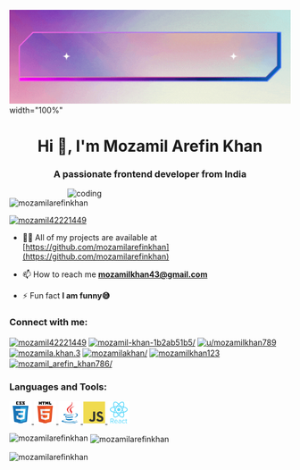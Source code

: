 ![logo](https://github.com/mozamilarefinkhan/mozamilarefinkhan/blob/main/new%20world%20has%20coming.gif)width="100%"
<h1 align="center">Hi 👋, I'm Mozamil Arefin Khan</h1>
<h3 align="center">A passionate frontend developer from India</h3>

<img align="right" alt="coding" width="400" src="https://user-images.githubusercontent.com/55389276/140866485-8fb1c876-9a8f-4d6a-98dc-08c4981eaf70.gif">

<p align="left"> <img src="https://komarev.com/ghpvc/?username=mozamilarefinkhan&label=Profile%20views&color=0e75b6&style=flat" alt="mozamilarefinkhan" /> </p>

<p align="left"> <a href="https://twitter.com/mozamil42221449" target="blank"><img src="https://img.shields.io/twitter/follow/mozamil42221449?logo=twitter&style=for-the-badge" alt="mozamil42221449" /></a> </p>

- 👨‍💻 All of my projects are available at [https://github.com/mozamilarefinkhan](https://github.com/mozamilarefinkhan)

- 📫 How to reach me **mozamilkhan43@gmail.com**

- ⚡ Fun fact **I am funny😅**

<h3 align="left">Connect with me:</h3>
<p align="left">
<a href="https://twitter.com/mozamil42221449" target="blank"><img align="center" src="https://raw.githubusercontent.com/rahuldkjain/github-profile-readme-generator/master/src/images/icons/Social/twitter.svg" alt="mozamil42221449" height="30" width="40" /></a>
<a href="https://linkedin.com/in/mozamil-khan-1b2ab51b5/" target="blank"><img align="center" src="https://raw.githubusercontent.com/rahuldkjain/github-profile-readme-generator/master/src/images/icons/Social/linked-in-alt.svg" alt="mozamil-khan-1b2ab51b5/" height="30" width="40" /></a>
<a href="https://codesandbox.com/u/mozamilkhan789" target="blank"><img align="center" src="https://raw.githubusercontent.com/rahuldkjain/github-profile-readme-generator/master/src/images/icons/Social/codesandbox.svg" alt="u/mozamilkhan789" height="30" width="40" /></a>
<a href="https://fb.com/mozamila.khan.3" target="blank"><img align="center" src="https://raw.githubusercontent.com/rahuldkjain/github-profile-readme-generator/master/src/images/icons/Social/facebook.svg" alt="mozamila.khan.3" height="30" width="40" /></a>
<a href="https://instagram.com/mozamilakhan/" target="blank"><img align="center" src="https://raw.githubusercontent.com/rahuldkjain/github-profile-readme-generator/master/src/images/icons/Social/instagram.svg" alt="mozamilakhan/" height="30" width="40" /></a>
<a href="https://www.hackerrank.com/mozamilkhan123" target="blank"><img align="center" src="https://raw.githubusercontent.com/rahuldkjain/github-profile-readme-generator/master/src/images/icons/Social/hackerrank.svg" alt="mozamilkhan123" height="30" width="40" /></a>
<a href="https://www.leetcode.com/mozamil_arefin_khan786/" target="blank"><img align="center" src="https://raw.githubusercontent.com/rahuldkjain/github-profile-readme-generator/master/src/images/icons/Social/leet-code.svg" alt="mozamil_arefin_khan786/" height="30" width="40" /></a>
</p>

<h3 align="left">Languages and Tools:</h3>
<p align="left"> <a href="https://www.w3schools.com/css/" target="_blank" rel="noreferrer"> <img src="https://raw.githubusercontent.com/devicons/devicon/master/icons/css3/css3-original-wordmark.svg" alt="css3" width="40" height="40"/> </a> <a href="https://www.w3.org/html/" target="_blank" rel="noreferrer"> <img src="https://raw.githubusercontent.com/devicons/devicon/master/icons/html5/html5-original-wordmark.svg" alt="html5" width="40" height="40"/> </a> <a href="https://www.java.com" target="_blank" rel="noreferrer"> <img src="https://raw.githubusercontent.com/devicons/devicon/master/icons/java/java-original.svg" alt="java" width="40" height="40"/> </a> <a href="https://developer.mozilla.org/en-US/docs/Web/JavaScript" target="_blank" rel="noreferrer"> <img src="https://raw.githubusercontent.com/devicons/devicon/master/icons/javascript/javascript-original.svg" alt="javascript" width="40" height="40"/> </a> <a href="https://reactjs.org/" target="_blank" rel="noreferrer"> <img src="https://raw.githubusercontent.com/devicons/devicon/master/icons/react/react-original-wordmark.svg" alt="react" width="40" height="40"/> </a> </p>

<p><img align="left" src="https://github-readme-stats.vercel.app/api/top-langs?username=mozamilarefinkhan&show_icons=true&locale=en&layout=compact" alt="mozamilarefinkhan" /></p>

<p>&nbsp;<img align="center" src="https://github-readme-stats.vercel.app/api?username=mozamilarefinkhan&show_icons=true&locale=en" alt="mozamilarefinkhan" /></p>

<p><img align="center" src="https://github-readme-streak-stats.herokuapp.com/?user=mozamilarefinkhan&" alt="mozamilarefinkhan" /></p>

